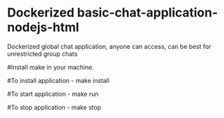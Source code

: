 # Dockerized basic-chat-application-nodejs-html
Dockerized global chat application, anyone can access, can be best for unrestricted group chats

#Install make in your machine.

#To install application - make install

#To start application - make run

#To stop application - make stop
